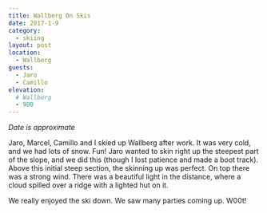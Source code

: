 ```yaml
---
title: Wallberg On Skis
date: 2017-1-9
category:
  - skiing
layout: post
location:
  - Wallberg
guests:
  - Jaro
  - Camillo
elevation:
  # Wallberg
  - 900
---
```


*Date is approximate*

Jaro, Marcel, Camillo and I skied up Wallberg after work. It was very cold,
and we had lots of snow. Fun! Jaro wanted to skin right up the steepest
part of the slope, and we did this (though I lost patience and made a
boot track). Above this initial steep section, the skinning up was perfect.
On top there was a strong wind. There was a beautiful light in the distance,
where a cloud spilled over a ridge with a lighted hut on it.

We really enjoyed the ski down. We saw many parties coming up.
W00t!
